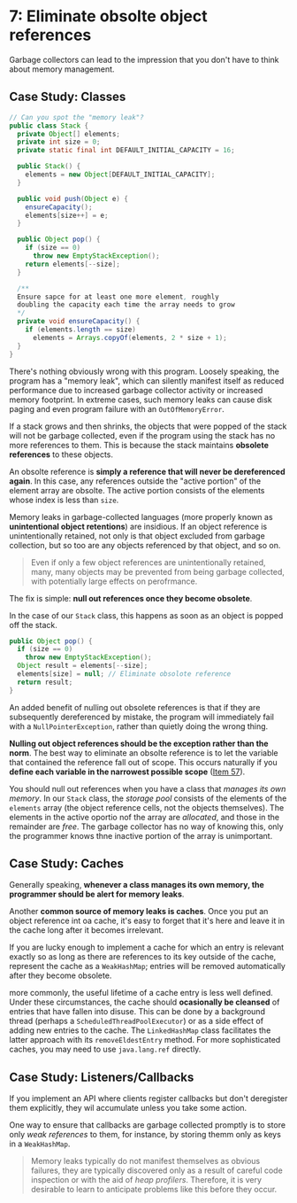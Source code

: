 # 7: Eliminate obsolte object references

Garbage collectors can lead to the impression that you don't have to think about memory management.

## Case Study: Classes

```java
// Can you spot the "memory leak"?
public class Stack {
  private Object[] elements;
  private int size = 0;
  private static final int DEFAULT_INITIAL_CAPACITY = 16;

  public Stack() {
    elements = new Object[DEFAULT_INITIAL_CAPACITY];
  }

  public void push(Object e) {
    ensureCapacity();
    elements[size++] = e;
  }

  public Object pop() {
    if (size == 0)
      throw new EmptyStackException();
    return elements[--size];
  }

  /**
  Ensure sapce for at least one more element, roughly
  doubling the capacity each time the array needs to grow
  */
  private void ensureCapacity() {
    if (elements.length == size)
      elements = Arrays.copyOf(elements, 2 * size + 1);
  }
}
```

There's nothing obviously wrong with this program. Loosely speaking, the program has a "memory leak", which can silently manifest itself as reduced performance due to increased garbage collector activity or increased memory footprint. In extreme cases, such memory leaks can cause disk paging and even program failure with an `OutOfMemoryError`.

If a stack grows and then shrinks, the objects that were popped of the stack will not be garbage collected, even if the program using the stack has no more references to them. This is because the stack maintains **obsolete references** to these objects.

An obsolte reference is **simply a reference that will never be dereferenced again**. In this case, any references outside the "active portion" of the element array are obsolte. The active portion consists of the elements whose index is less than `size`.

Memory leaks in garbage-collected languages (more properly known as **unintentional object retentions**) are insidious. If an object reference is unintentionally retained, not only is that object excluded from garbage collection, but so too are any objects referenced by that object, and so on.

> Even if only a few object references are unintentionally retained, many, many objects may be prevented from being garbage collected, with potentially large effects on perofrmance.

The fix is simple: **null out references once they become obsolete**.

In the case of our `Stack` class, this happens as soon as an object is popped off the stack.

```java
public Object pop() {
  if (size == 0)
    throw new EmptyStackException();
  Object result = elements[--size];
  elements[size] = null; // Eliminate obsolote reference
  return result;
}
```

An added benefit of nulling out obsolete references is that if they are subsequently dereferenced by mistake, the program will immediately fail with a `NullPointerException`, rather than quietly doing the wrong thing.

**Nulling out object references should be the exception rather than the norm**. The best way to eliminate an obsolte reference is to let the variable that contained the reference fall out of scope. This occurs naturally if you **define each variable in the narrowest possible scope** ([Item 57](../57)).

You should null out references when you have a class that *manages its own memory*. In our `Stack` class, the *storage pool* consists of the elements of the `elements` array (the object reference cells, not the objects themselves). The elements in the active oportio nof the array are *allocated*, and those in the remainder are *free*. The garbage collector has no way of knowing this, only the programmer knows thne inactive portion of the array is unimportant.

## Case Study: Caches

Generally speaking, **whenever a class manages its own memory, the programmer should be alert for memory leaks**.

Another **common source of memory leaks is caches**. Once you put an object reference int oa cache, it's easy to forget that it's here and leave it in the cache long after it becomes irrelevant.

If you are lucky enough to implement a cache for which an entry is relevant exactly so as long as there are references to its key outside of the cache, represent the cache as a `WeakHashMap`; entries will be removed automatically after they become obsolete.

more commonly, the useful lifetime of a cache entry is less well defined. Under these circumstances, the cache should **ocasionally be cleansed** of entries that have fallen into disuse. This can be done by a background thread (perhaps a `ScheduledThreadPoolExecutor`) or as a side effect of adding new entries to the cache. The `LinkedHashMap` class facilitates the latter approach with its `removeEldestEntry` method. For more sophisticated caches, you may need to use `java.lang.ref` directly.

## Case Study: Listeners/Callbacks

If you implement an API where clients register callbacks but don't deregister them explicitly, they wil accumulate unless you take some action.

One way to ensure that callbacks are garbage collected promptly is to store only *weak references* to them, for instance, by storing themm only as keys in a `WeakHashMap`.

> Memory leaks typically do not manifest themselves as obvious failures, they are typically discovered only as a result of careful code inspection or with the aid of *heap profilers*. Therefore, it is very desirable to learn to anticipate problems like this before they occur.
